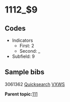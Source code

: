 # 1112\_$9

## Codes

-   Indicators
    -   First: 2
    -   Second: \_
-   Subfield: 9

## Sample bibs

3061362 [Quicksearch](https://search.library.yale.edu/catalog/3061362) [VXWS](http://prodorbis.library.yale.edu:7014/vxws/GetHoldingsService?bibId=3061362)

**Parent topic:**[111](../../tags/111/111.md)

